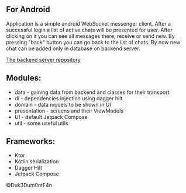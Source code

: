 ## For Android

Application is a simple android WebSocket messenger client. After a successful login a list of active chats will be presented for user. After clicking on it you can see all messages there, receive or send new. By pressing "back" button you can go back to the list of chats. By now new chat can be added only in database on backend server.

[The backend server repository](https://github.com/Duk3Dum0ntF4n/WhatsAppClone-backend)

## Modules:
- data - gaining data from backend and classes for their transport
- di - dependencies injection using dagger hilt
- domain - data models to be shown in UI
- presentation - screens and their ViewModels
- UI - default Jetpack Compose
- util - some useful utils

## Frameworks:
- Ktor
- Kotlin serialization
- Dagger Hilt
- Jetpack Compose



©Duk3Dum0ntF4n

